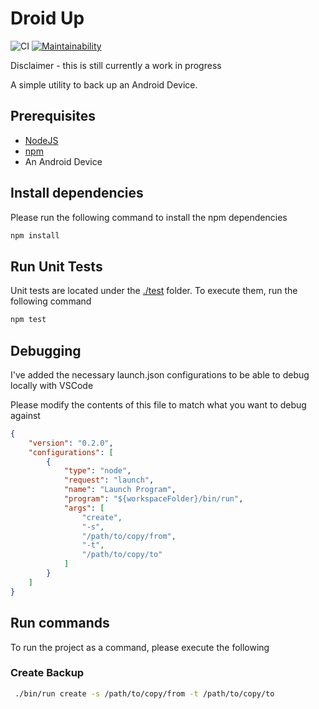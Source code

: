 # Droid Up

![CI](https://github.com/scott-the-programmer/droid-up/workflows/CI/badge.svg)
[![Maintainability](https://api.codeclimate.com/v1/badges/ef0daf22a7e958c82ba6/maintainability)](https://codeclimate.com/github/scott-the-programmer/droid-up/maintainability)

Disclaimer - this is still currently a work in progress

A simple utility to back up an Android Device.

## Prerequisites

* [NodeJS](https://nodejs.org/en/download/)
* [npm](https://www.npmjs.com/get-npm)
* An Android Device

## Install dependencies

Please run the following command to install the npm dependencies

```bash
npm install
```

## Run Unit Tests

Unit tests are located under the [./test](./test) folder. To execute them, run the following command

```bash
npm test
```

## Debugging

I've added the necessary launch.json configurations to be able to debug locally with VSCode

Please modify the contents of this file to match what you want to debug against

```json
{
    "version": "0.2.0",
    "configurations": [
        {
            "type": "node",
            "request": "launch",
            "name": "Launch Program",
            "program": "${workspaceFolder}/bin/run",
            "args": [
                "create",
                "-s",
                "/path/to/copy/from",
                "-t",
                "/path/to/copy/to"
            ]
        }
    ]
}
```

## Run commands

To run the project as a command, please execute the following

### Create Backup

```bash
 ./bin/run create -s /path/to/copy/from -t /path/to/copy/to
```
